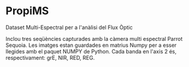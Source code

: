 # PropiMS
Dataset Multi-Espectral per a l'anàlisi del Flux Òptic

Inclou tres seqüències capturades amb la càmera multi espectral Parrot Sequoia.
Les imatges estan guardades en matrius Numpy per a esser llegides amb el paquet NUMPY de Python. Cada banda en l'axis 2 és, respectivament: grE, NIR, RED, REG.

